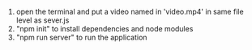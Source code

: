 1. open the terminal and put a video named in 'video.mp4' in same file level as sever.js
2. "npm init" to install dependencies and node modules
3. "npm run server" to run the application

